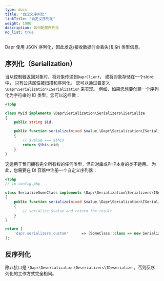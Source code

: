 ```yaml
---
type: docs
title: "自定义序列化"
linkTitle: "自定义序列化"
weight: 1000
description: 如何配置序列化
no_list: true
---
```


Dapr 使用 JSON 序列化，因此发送/接收数据时会丢失(复杂) 类型信息。

## 序列化（Serialization）

当从控制器返回对象时，将对象传递到`DaprClient`， 或将对象存储在一个store中， 只有公共属性被扫描和序列化。 您可以通过自定义 `\Dapr\Serialization\ISerialization` 来实现。 例如，如果您想要创建一个序列化为字符串的 ID 类型，您可以这样做：

```php
<?php

class MyId implements \Dapr\Serialization\Serializers\ISerialize 
{
    public string $id;

    public function serialize(mixed $value,\Dapr\Serialization\ISerializer $serializer): mixed
    {
        // $value === $this
        return $this->id; 
    }
}
```

这适用于我们拥有完全所有权的任何类型，但它对库或PHP本身的类不适用。 为此，您需要在 DI 容器中注册一个自定义序列器：

```php
<?php
// in config.php

class SerializeSomeClass implements \Dapr\Serialization\Serializers\ISerialize 
{
    public function serialize(mixed $value,\Dapr\Serialization\ISerializer $serializer) : mixed 
    {
        // serialize $value and return the result
    }
}

return [
    'dapr.serializers.custom'      => [SomeClass::class => new SerializeSomeClass()],
];
```

## 反序列化

除非接口是 `\Dapr\Deserialization\Deserializers\IDeserialize` ，否则反序列化的工作方式完全相同。
